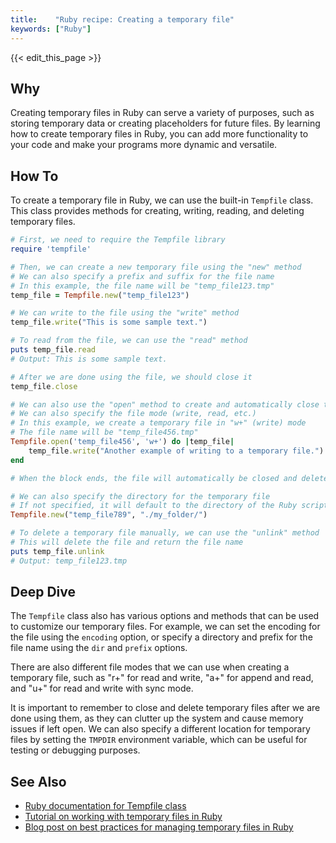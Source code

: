```yaml
---
title:    "Ruby recipe: Creating a temporary file"
keywords: ["Ruby"]
---
```


{{< edit_this_page >}}

## Why

Creating temporary files in Ruby can serve a variety of purposes, such as storing temporary data or creating placeholders for future files. By learning how to create temporary files in Ruby, you can add more functionality to your code and make your programs more dynamic and versatile.

## How To

To create a temporary file in Ruby, we can use the built-in ``Tempfile`` class. This class provides methods for creating, writing, reading, and deleting temporary files.

```Ruby
# First, we need to require the Tempfile library
require 'tempfile'

# Then, we can create a new temporary file using the "new" method
# We can also specify a prefix and suffix for the file name
# In this example, the file name will be "temp_file123.tmp"
temp_file = Tempfile.new("temp_file123")

# We can write to the file using the "write" method
temp_file.write("This is some sample text.")

# To read from the file, we can use the "read" method
puts temp_file.read
# Output: This is some sample text.

# After we are done using the file, we should close it
temp_file.close

# We can also use the "open" method to create and automatically close the file
# We can also specify the file mode (write, read, etc.)
# In this example, we create a temporary file in "w+" (write) mode
# The file name will be "temp_file456.tmp"
Tempfile.open('temp_file456', 'w+') do |temp_file|
    temp_file.write("Another example of writing to a temporary file.")
end

# When the block ends, the file will automatically be closed and deleted

# We can also specify the directory for the temporary file
# If not specified, it will default to the directory of the Ruby script
Tempfile.new("temp_file789", "./my_folder/")

# To delete a temporary file manually, we can use the "unlink" method
# This will delete the file and return the file name
puts temp_file.unlink
# Output: temp_file123.tmp
```

## Deep Dive

The ``Tempfile`` class also has various options and methods that can be used to customize our temporary files. For example, we can set the encoding for the file using the ``encoding`` option, or specify a directory and prefix for the file name using the ``dir`` and ``prefix`` options.

There are also different file modes that we can use when creating a temporary file, such as "r+" for read and write, "a+" for append and read, and "u+" for read and write with sync mode.

It is important to remember to close and delete temporary files after we are done using them, as they can clutter up the system and cause memory issues if left open. We can also specify a different location for temporary files by setting the ``TMPDIR`` environment variable, which can be useful for testing or debugging purposes.

## See Also

- [Ruby documentation for Tempfile class](https://ruby-doc.org/stdlib-2.7.2/libdoc/tempfile/rdoc/Tempfile.html)
- [Tutorial on working with temporary files in Ruby](https://www.rubyguides.com/2015/07/working-with-temporary-files-ruby/)
- [Blog post on best practices for managing temporary files in Ruby](https://blog.appsignal.com/2016/11/03/working-with-temporary-files-in-ruby.html)